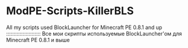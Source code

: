 ModPE-Scripts-KillerBLS
=======================

All my scripts used BlockLauncher for Minecraft PE 0.8.1 and up
:::::::::::::::::::::::
Все мои скрипты используемые BlockLauncher'ом для Minecraft PE 0.8.1 и выше

